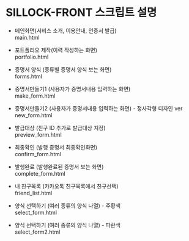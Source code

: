 # SILLOCK-FRONT 스크립트 설명

- 메인화면(서비스 소개, 이용안내, 인증서 발급) <br>
main.html

- 포트폴리오 제작(이력 작성하는 화면) <br>
portfolio.html

- 증명서 양식 (종류별 증명서 양식 보는 화면) <br>
forms.html

- 증명서만들기1 (사용자가 증명서내용 입력하는 화면)<br>
make_form.html

- 증명서만들기2 (사용자가 증명서내용 입력하는 화면) - 정사각형 디자인 ver <br>
new_form.html

- 발급대상 (친구 ID 추가로 발급대상 지정)  <br>
preview_form.html

- 최종확인 (발행 증명서 최종확인화면)<br>
confirm_form.html

- 발행완료 (발행완료된 증명서 보는 화면)<br>
complete_form.html 

- 내 친구목록 (카카오톡 친구목록에서 친구선택)<br>
friend_list.html


- 양식 선택하기 (여러 종류의 양식 나열) - 주황색<br>
select_form.html

- 양식 선택하기 (여러 종류의 양식 나열) - 파란색<br>
select_form2.html
